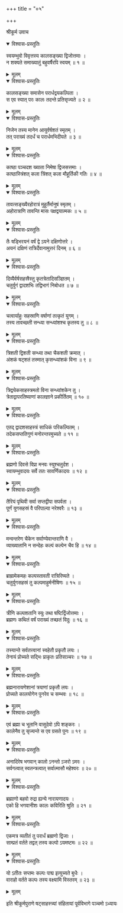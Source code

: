 +++
title = "०५"

+++

श्रीकूर्म उवाच  

<details open><summary>विश्वास-प्रस्तुतिः</summary>

स्वयम्भुवो विवृत्तस्य कालसङ्ख्या द्विजोत्तमाः ।  
न शक्यते समाख्यातुं बहुवर्षैरपि स्वयम् ॥ १ ॥
</details>

<details><summary>मूलम्</summary>

स्वयम्भुवो विवृत्तस्य कालसङ्ख्या द्विजोत्तमाः ।  
न शक्यते समाख्यातुं बहुवर्षैरपि स्वयम् ॥ १ ॥
</details>

<details open><summary>विश्वास-प्रस्तुतिः</summary>

कालसङ्ख्या समासेन परार्धद्वयकल्पिता ।  
स एव स्यात् परः कालः तदन्ते प्रतिसृज्यते ॥ २ ॥
</details>

<details><summary>मूलम्</summary>

कालसङ्ख्या समासेन परार्धद्वयकल्पिता ।  
स एव स्यात् परः कालः तदन्ते प्रतिसृज्यते ॥ २ ॥
</details>

<details open><summary>विश्वास-प्रस्तुतिः</summary>

निजेन तस्य मानेन आयुर्वर्षशतं स्मृतम् ।  
तत् पराख्यं तदर्धं च परार्धमभिदीयते ॥ ३ ॥
</details>

<details><summary>मूलम्</summary>

निजेन तस्य मानेन आयुर्वर्षशतं स्मृतम् ।  
तत् पराख्यं तदर्धं च परार्धमभिदीयते ॥ ३ ॥
</details>

<details open><summary>विश्वास-प्रस्तुतिः</summary>

काष्ठा पञ्चदश ख्याता निमेषा द्विजसत्तमाः ।  
काष्ठास्त्रिंशत् कला त्रिंशत् कला मौहूर्तिकी गतिः ॥ ४ ॥
</details>

<details><summary>मूलम्</summary>

काष्ठा पञ्चदश ख्याता निमेषा द्विजसत्तमाः ।  
काष्ठास्त्रिंशत् कला त्रिंशत् कला मौहूर्तिकी गतिः ॥ ४ ॥
</details>

<details open><summary>विश्वास-प्रस्तुतिः</summary>

तावत्सङ्ख्यैरहोरात्रं मुहूर्तैर्मानुषं स्मृतम् ।  
अहोरात्राणि तावन्ति मासः पक्षद्वयात्मकः ॥ ५ ॥
</details>

<details><summary>मूलम्</summary>

तावत्सङ्ख्यैरहोरात्रं मुहूर्तैर्मानुषं स्मृतम् ।  
अहोरात्राणि तावन्ति मासः पक्षद्वयात्मकः ॥ ५ ॥
</details>

<details open><summary>विश्वास-प्रस्तुतिः</summary>

तैः षड्भिरयनं वर्षं द्वे ऽयने दक्षिणोत्तरे ।  
अयनं दक्षिणं रात्रिर्देवानामुत्तरं दिनम् ॥ ६ ॥
</details>

<details><summary>मूलम्</summary>

तैः षड्भिरयनं वर्षं द्वे ऽयने दक्षिणोत्तरे ।  
अयनं दक्षिणं रात्रिर्देवानामुत्तरं दिनम् ॥ ६ ॥
</details>

<details open><summary>विश्वास-प्रस्तुतिः</summary>

दिव्यैर्वर्षसहस्रैस्तु कृतत्रेतादिसञ्ज्ञितम् ।  
चतुर्युगं द्वादशभिः तद्विभागं निबोधत ॥ ७ ॥
</details>

<details><summary>मूलम्</summary>

दिव्यैर्वर्षसहस्रैस्तु कृतत्रेतादिसञ्ज्ञितम् ।  
चतुर्युगं द्वादशभिः तद्विभागं निबोधत ॥ ७ ॥
</details>

<details open><summary>विश्वास-प्रस्तुतिः</summary>

चत्वार्याहुः सहस्राणि वर्षाणां तत्कृतं युगम् ।  
तस्य तावच्छती सन्ध्या सन्ध्यांशश्च कृतस्य तु ॥ ८ ॥
</details>

<details><summary>मूलम्</summary>

चत्वार्याहुः सहस्राणि वर्षाणां तत्कृतं युगम् ।  
तस्य तावच्छती सन्ध्या सन्ध्यांशश्च कृतस्य तु ॥ ८ ॥
</details>

<details open><summary>विश्वास-प्रस्तुतिः</summary>

त्रिशती द्विशती सन्ध्या तथा चैकशती क्रमात् ।  
अंशकं षट्शतं तस्मात् कृसन्ध्यांशकं विना ॥ ९ ॥
</details>

<details><summary>मूलम्</summary>

त्रिशती द्विशती सन्ध्या तथा चैकशती क्रमात् ।  
अंशकं षट्शतं तस्मात् कृसन्ध्यांशकं विना ॥ ९ ॥
</details>

<details open><summary>विश्वास-प्रस्तुतिः</summary>

त्रिद्व्येकसाहस्त्रमतो विना सन्ध्यांशकेन तु ।  
त्रेताद्वापरतिष्याणां कालज्ञाने प्रकीर्तितम् ॥ १० ॥
</details>

<details><summary>मूलम्</summary>

त्रिद्व्येकसाहस्त्रमतो विना सन्ध्यांशकेन तु ।  
त्रेताद्वापरतिष्याणां कालज्ञाने प्रकीर्तितम् ॥ १० ॥
</details>

<details open><summary>विश्वास-प्रस्तुतिः</summary>

एतद् द्वादशसाहस्त्रं साधिकं परिकल्पितम् ।  
तदेकसप्ततिगुणं मनोरन्तरमुच्यते ॥ ११ ॥
</details>

<details><summary>मूलम्</summary>

एतद् द्वादशसाहस्त्रं साधिकं परिकल्पितम् ।  
तदेकसप्ततिगुणं मनोरन्तरमुच्यते ॥ ११ ॥
</details>

<details open><summary>विश्वास-प्रस्तुतिः</summary>

ब्रह्मणो दिवसे विप्रा मनवः स्युश्चतुर्दश ।  
स्वायम्भुवादयः सर्वे ततः सावर्णिकादयः ॥ १२ ॥
</details>

<details><summary>मूलम्</summary>

ब्रह्मणो दिवसे विप्रा मनवः स्युश्चतुर्दश ।  
स्वायम्भुवादयः सर्वे ततः सावर्णिकादयः ॥ १२ ॥
</details>

<details open><summary>विश्वास-प्रस्तुतिः</summary>

तैरियं पृथिवी सर्वा सप्तद्वीपा सपर्वता ।  
पूर्णं युगसहस्रं वै परिपाल्या नरेश्वरैः ॥ १३ ॥
</details>

<details><summary>मूलम्</summary>

तैरियं पृथिवी सर्वा सप्तद्वीपा सपर्वता ।  
पूर्णं युगसहस्रं वै परिपाल्या नरेश्वरैः ॥ १३ ॥
</details>

<details open><summary>विश्वास-प्रस्तुतिः</summary>

मन्वन्तरेण चैकेन सर्वाण्येवान्तराणि वै ।  
व्याख्यातानि न सन्देहः कल्पं कल्पेन चैव हि ॥ १४ ॥
</details>

<details><summary>मूलम्</summary>

मन्वन्तरेण चैकेन सर्वाण्येवान्तराणि वै ।  
व्याख्यातानि न सन्देहः कल्पं कल्पेन चैव हि ॥ १४ ॥
</details>

<details open><summary>विश्वास-प्रस्तुतिः</summary>

ब्राह्ममेकमहः कल्पस्तावती रात्रिरिष्यते ।  
चतुर्युगसहस्रं तु कल्पमाहुर्मनीषिणः ॥ १५ ॥
</details>

<details><summary>मूलम्</summary>

ब्राह्ममेकमहः कल्पस्तावती रात्रिरिष्यते ।  
चतुर्युगसहस्रं तु कल्पमाहुर्मनीषिणः ॥ १५ ॥
</details>

<details open><summary>विश्वास-प्रस्तुतिः</summary>

त्रीणि कल्पशतानि स्युः तथा षष्टिर्द्विजोत्तमाः ।  
ब्रह्मणः कथितं वर्षं पराख्यं तच्छतं विदुः ॥ १६ ॥
</details>

<details><summary>मूलम्</summary>

त्रीणि कल्पशतानि स्युः तथा षष्टिर्द्विजोत्तमाः ।  
ब्रह्मणः कथितं वर्षं पराख्यं तच्छतं विदुः ॥ १६ ॥
</details>

<details open><summary>विश्वास-प्रस्तुतिः</summary>

तस्यान्ते सर्वतत्त्वानां स्वहेतौ प्रकृतौ लयः ।  
तेनायं प्रोच्यते सद्भिः प्राकृतः प्रतिसञ्चरः ॥ १७ ॥
</details>

<details><summary>मूलम्</summary>

तस्यान्ते सर्वतत्त्वानां स्वहेतौ प्रकृतौ लयः ।  
तेनायं प्रोच्यते सद्भिः प्राकृतः प्रतिसञ्चरः ॥ १७ ॥
</details>

<details open><summary>विश्वास-प्रस्तुतिः</summary>

ब्रह्मनारायणेशानां त्रयाणां प्रकृतौ लयः ।  
प्रोच्यते कालयोगेन पुनरेव च सम्भवः ॥ १८ ॥
</details>

<details><summary>मूलम्</summary>

ब्रह्मनारायणेशानां त्रयाणां प्रकृतौ लयः ।  
प्रोच्यते कालयोगेन पुनरेव च सम्भवः ॥ १८ ॥
</details>

<details open><summary>विश्वास-प्रस्तुतिः</summary>

एवं ब्रह्मा च भूतानि वासुदेवो ऽपि शङ्करः ।  
कालेनैव तु सृज्यन्ते स एव ग्रसते पुनः ॥ १९ ॥
</details>

<details><summary>मूलम्</summary>

एवं ब्रह्मा च भूतानि वासुदेवो ऽपि शङ्करः ।  
कालेनैव तु सृज्यन्ते स एव ग्रसते पुनः ॥ १९ ॥
</details>

<details open><summary>विश्वास-प्रस्तुतिः</summary>

अनादिरेष भगवान् कालो ऽनन्तो ऽजरो ऽमरः ।  
सर्वगत्वात् स्वतन्त्रत्वात् सर्वात्मासौ महेश्वरः ॥ २० ॥
</details>

<details><summary>मूलम्</summary>

अनादिरेष भगवान् कालो ऽनन्तो ऽजरो ऽमरः ।  
सर्वगत्वात् स्वतन्त्रत्वात् सर्वात्मासौ महेश्वरः ॥ २० ॥
</details>

<details open><summary>विश्वास-प्रस्तुतिः</summary>

ब्रह्माणो बहवो रुद्रा ह्यन्ये नारायणादयः ।  
एको हि भगवानीशः कालः कविरिति श्रुति ॥ २१ ॥
</details>

<details><summary>मूलम्</summary>

ब्रह्माणो बहवो रुद्रा ह्यन्ये नारायणादयः ।  
एको हि भगवानीशः कालः कविरिति श्रुति ॥ २१ ॥
</details>

<details open><summary>विश्वास-प्रस्तुतिः</summary>

एकमत्र व्यतीतं तु परार्धं ब्रह्मणो द्विजाः ।  
साम्प्रतं वर्तते तद्वत् तस्य कल्पो ऽयमष्टमः ॥ २२ ॥
</details>

<details><summary>मूलम्</summary>

एकमत्र व्यतीतं तु परार्धं ब्रह्मणो द्विजाः ।  
साम्प्रतं वर्तते तद्वत् तस्य कल्पो ऽयमष्टमः ॥ २२ ॥
</details>

<details open><summary>विश्वास-प्रस्तुतिः</summary>

यो ऽतीतः सप्तमः कल्पः पाद्म इत्युच्यते बुधैः ।  
वाराहो वर्तते कल्पः तस्य वक्ष्यामि विस्तरम् ॥ २३ ॥
</details>

<details><summary>मूलम्</summary>

यो ऽतीतः सप्तमः कल्पः पाद्म इत्युच्यते बुधैः ।  
वाराहो वर्तते कल्पः तस्य वक्ष्यामि विस्तरम् ॥ २३ ॥
</details>
    
इति श्रीकूर्मपुराणे षट्साहस्त्र्यां संहितायां पूर्वविभागे पञ्चमो ऽध्यायः
